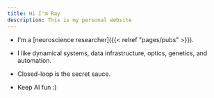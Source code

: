 ```yaml
---
title: Hi I'm Ray
description: This is my personal website
---
```


* I’m a [neuroscience researcher]({{< relref "pages/pubs" >}}).

* I like dynamical systems, data infrastructure, optics, genetics, and automation.

* Closed-loop is the secret sauce.

* Keep AI fun :)

